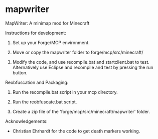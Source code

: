 mapwriter
=========

MapWriter: A minimap mod for Minecraft


Instructions for development:

1) Set up your Forge/MCP environment.

2) Move or copy the mapwriter folder to forge/mcp/src/minecraft/
   
3) Modify the code, and use recompile.bat and startclient.bat to test.
   Alternatively use Eclipse and recompile and test by pressing the run button.


Reobfuscation and Packaging:

1) Run the recompile.bat script in your mcp directory.

2) Run the reobfuscate.bat script.

3) Create a zip file of the 'forge/mcp/src/minecraft/mapwriter' folder.


Acknowledgements:

* Christian Ehrhardt for the code to get death markers working.
